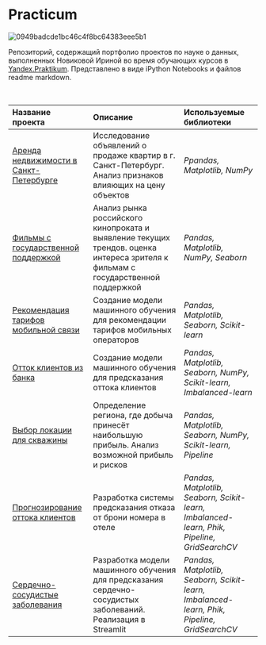 # Practicum

![0949badcde1bc46c4f8bc64383eee5b1](https://github.com/user-attachments/assets/fadb7341-42d0-4ade-be94-05a1ae86dbd5)

Репозиторий, содержащий портфолио проектов по науке о данных, выполненных Новиковой Ириной
во время обучающих курсов в <a href="https://praktikum.yandex.ru/">Yandex.Praktikum</a>. Представлено в виде iPython Notebooks и файлов readme markdown. 
</p><br>


| Название проекта | Описание | Используемые библиотеки | 
| :---------------------- | :---------------------- | :---------------------- |
| [Аренда недвижимости в Санкт-Петербурге](real_estate_in_saint_petersburg) | Исследование объявлений о продаже квартир в г. Санкт-Петербург. Анализ признаков влияющих на цену объектов| *Ppandas, Matplotlib, NumPy* |
| [Фильмы с государственной поддержкой](films_with_state_support) | Анализ рынка российского кинопроката и выявление текущих трендов. оценка интереса зрителя к фильмам с государственной поддержкой| *Pandas, Matplotlib, NumPy, Seaborn* |
| [Рекомендация тарифов мобильной связи](recommendation_of_mobile_communication_tariffs) | Создание модели машинного обучения для рекомендации тарифов мобильных операторов| *Pandas, Matplotlib, Seaborn, Scikit-learn* |
| [Отток клиентов из банка](outflow_of_clients_from_the_bank) | Создание модели машинного обучения для предсказания оттока клиентов| *Pandas, Matplotlib, Seaborn, NumPy, Scikit-learn, Imbalanced-learn* |
| [Выбор локации для скважины](сhoosing_the_location_for_the_well) | Определение региона, где добыча принесёт наибольшую прибыль. Анализ возможной прибыль и рисков| *Pandas, Matplotlib, Seaborn, NumPy, Scikit-learn, Pipeline* |
| [Прогнозирование оттока клиентов](forecasting_customer_churn) |Разработка системы предсказания отказа от брони номера в отеле| *Pandas, Matplotlib, Seaborn, Scikit-learn, Imbalanced-learn, Phik, Pipeline, GridSearchCV* |
| [Сердечно-сосудистые заболевания](forecasting_customer_churn) |Разработка модели машинного обучения для предсказания сердечно-сосудистых заболеваний. Реализация в Streamlit| *Pandas, Matplotlib, Seaborn, Scikit-learn, Imbalanced-learn, Phik, Pipeline, GridSearchCV* |
